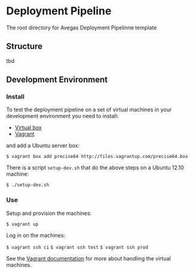 Deployment Pipeline
===================

The root directory for Avegas Deployment Pipelinne template

Structure
---------
tbd


Development Environment
-----------------------

### Install ###

To test the deployment pipeline on a set of virtual machines in your development environment you need to install:

* [Virtual box](https://www.virtualbox.org/wiki/Downloads)
* [Vagrant](http://docs.vagrantup.com/v2/installation/index.html)

and add a Ubuntu server box:

`$ vagrant box add precise64 http://files.vagrantup.com/precise64.box`

There is a script `setup-dev.sh` that do the above steps on a Ubuntu 12.10 machine:

`$ ./setup-dev.sh`

### Use ###

Setup and provision the machines:

`$ vagrant up`

Log in on the machines:

`$ vagrant ssh ci`
`$ vagrant ssh test`
`$ vagrant ssh prod`

See the [Vagrant documentation](http://docs.vagrantup.com/v2/) for more about handling the virtual machines.
